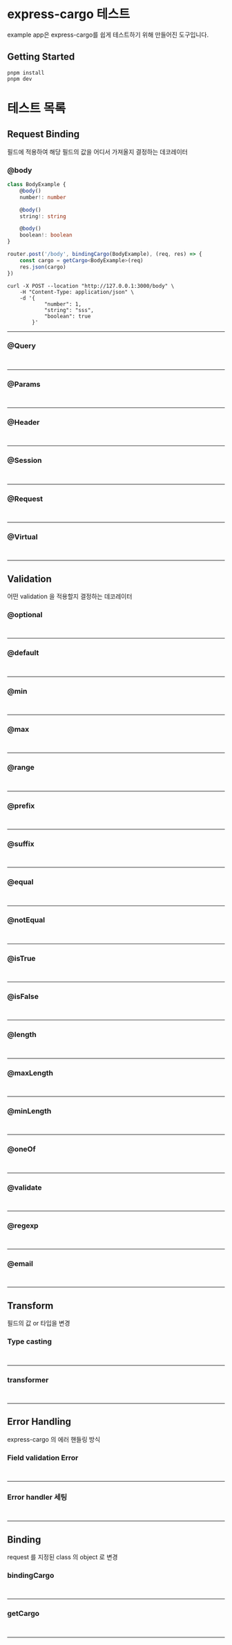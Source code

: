 # express-cargo 테스트
example app은 express-cargo를 쉽게 테스트하기 위해 만들어진 도구입니다.

## Getting Started

```shell
pnpm install
pnpm dev
```

# 테스트 목록

## Request Binding
필드에 적용하여 해당 필드의 값을 어디서 가져올지 결정하는 데코레이터

### @body

```typescript
class BodyExample {
    @body()
    number!: number

    @body()
    string!: string

    @body()
    boolean!: boolean
}

router.post('/body', bindingCargo(BodyExample), (req, res) => {
    const cargo = getCargo<BodyExample>(req)
    res.json(cargo)
})
```

```shell
curl -X POST --location "http://127.0.0.1:3000/body" \
    -H "Content-Type: application/json" \
    -d '{
            "number": 1,
            "string": "sss",
            "boolean": true
        }'
```

---

### @Query

```typescript

```

```shell

```

---

### @Params

```typescript

```

```shell

```

---


### @Header

```typescript

```

```shell

```

---


### @Session

```typescript

```

```shell

```

---

### @Request

```typescript

```

```shell

```

---


### @Virtual

```typescript

```

```shell

```

---

## Validation
어떤 validation 을 적용할지 결정하는 데코레이터

### @optional

```typescript

```

```shell

```

---

### @default

```typescript

```

```shell

```

---

### @min

```typescript

```

```shell

```

---

### @max

```typescript

```

```shell

```

---

### @range

```typescript

```

```shell

```

---

### @prefix

```typescript

```

```shell

```

---

### @suffix

```typescript

```

```shell

```

---

### @equal

```typescript

```

```shell

```

---

### @notEqual

```typescript

```

```shell

```

---

### @isTrue

```typescript

```

```shell

```

---

### @isFalse

```typescript

```

```shell

```

---

### @length

```typescript

```

```shell

```

---

### @maxLength

```typescript

```

```shell

```

---

### @minLength

```typescript

```

```shell

```

---

### @oneOf

```typescript

```

```shell

```

---

### @validate

```typescript

```

```shell

```

---

### @regexp

```typescript

```

```shell

```

---

### @email

```typescript

```

```shell

```

---

## Transform
필드의 값 or 타입을 변경

### Type casting

```typescript

```

```shell

```

---

### transformer

```typescript

```

```shell

```

---

## Error Handling
express-cargo 의 에러 핸들링 방식

### Field validation Error
```typescript

```

```shell

```

---

### Error handler 세팅

```typescript

```

```shell

```

---

## Binding
request 를 지정된 class 의 object 로 변경

### bindingCargo

```typescript

```

```shell

```

---

### getCargo

```typescript

```

```shell

```

---
